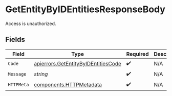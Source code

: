 # GetEntityByIDEntitiesResponseBody

Access is unauthorized.


## Fields

| Field                                                                                      | Type                                                                                       | Required                                                                                   | Description                                                                                |
| ------------------------------------------------------------------------------------------ | ------------------------------------------------------------------------------------------ | ------------------------------------------------------------------------------------------ | ------------------------------------------------------------------------------------------ |
| `Code`                                                                                     | [apierrors.GetEntityByIDEntitiesCode](../../models/apierrors/getentitybyidentitiescode.md) | :heavy_check_mark:                                                                         | N/A                                                                                        |
| `Message`                                                                                  | *string*                                                                                   | :heavy_check_mark:                                                                         | N/A                                                                                        |
| `HTTPMeta`                                                                                 | [components.HTTPMetadata](../../models/components/httpmetadata.md)                         | :heavy_check_mark:                                                                         | N/A                                                                                        |